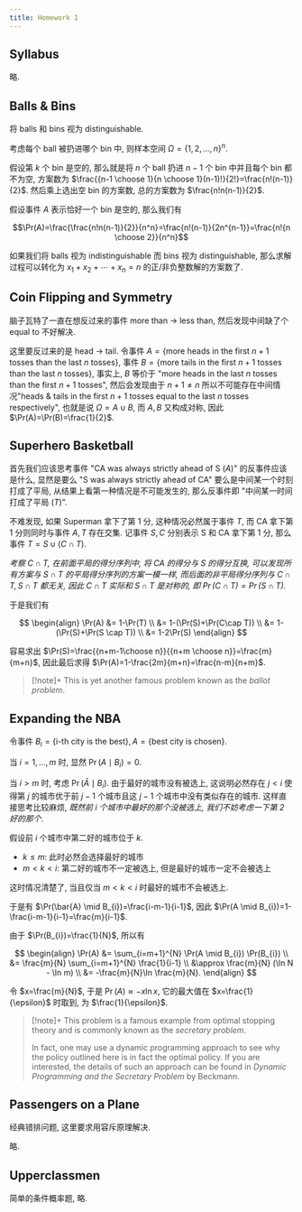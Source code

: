```yaml
---
title: Homework 1
---
```

## Syllabus

略.

## Balls & Bins

将 balls 和 bins 视为 distinguishable.

考虑每个 ball 被扔进哪个 bin 中, 则样本空间 $\Omega = \{1, 2, \dots, n\}^{n}$.

假设第 $k$ 个 bin 是空的, 那么就是将 $n$ 个 ball 扔进 $n-1$ 个 bin 中并且每个 bin 都不为空, 方案数为 $\frac{{n-1 \choose 1}{n \choose 1}(n-1)!}{2!}=\frac{n!(n-1)}{2}$. 然后乘上选出空 bin 的方案数, 总的方案数为 $\frac{n!n(n-1)}{2}$.

假设事件 $A$ 表示恰好一个 bin 是空的, 那么我们有

$$\Pr(A)=\frac{\frac{n!n(n-1)}{2}}{n^n}=\frac{n!(n-1)}{2n^{n-1}}=\frac{n!{n \choose 2}}{n^n}$$

如果我们将 balls 视为 indistinguishable 而 bins 视为 distinguishable, 那么求解过程可以转化为 $x_{1}+x_{2}+\cdots+x_{n}=n$ 的正/非负整数解的方案数了.

## Coin Flipping and Symmetry

脑子瓦特了一直在想反过来的事件 more than $\to$ less than, 然后发现中间缺了个 equal to 不好解决.

这里要反过来的是 head $\to$ tail. 令事件 $A=\{\text{more heads in the first }n+1\text{ tosses than the last }n\text{ tosses}\}$, 事件 $B=\{\text{more tails in the first }n+1\text{ tosses than the last }n\text{ tosses}\}$, 事实上, $B$ 等价于 "more heads in the last $n$ tosses than the first $n+1$ tosses", 然后会发现由于 $n+1 \not= n$ 所以不可能存在中间情况"heads & tails in the first $n+1$ tosses equal to the last $n$ tosses respectively", 也就是说 $\Omega=A\cup B$, 而 $A, B$ 又构成对称, 因此 $\Pr(A)=\Pr(B)=\frac{1}{2}$.

## Superhero Basketball

首先我们应该思考事件 "CA was always strictly ahead of S ($A$)" 的反事件应该是什么, 显然是要么 "S was always strictly ahead of CA" 要么是中间某一个时刻打成了平局, 从结果上看第一种情况是不可能发生的, 那么反事件即 "中间某一时间打成了平局 ($T$)".

不难发现, 如果 Superman 拿下了第 1 分, 这种情况必然属于事件 $T$, 而 CA 拿下第 1 分则同时与事件 $A, T$ 存在交集. 记事件 $S, C$ 分别表示 S 和 CA 拿下第 1 分, 那么事件 $T=S\cup(C\cap T)$.

*考察 $C \cap T$, 在前面平局的得分序列中, 将 CA 的得分与 S 的得分互换, 可以发现所有方案与 $S \cap T$ 的平局得分序列的方案一模一样, 而后面的非平局得分序列与 $C \cap T, S \cap T$ 都无关, 因此 $C \cap T$ 实际和 $S \cap T$ 是对称的, 即 $\Pr(C \cap T)=\Pr(S \cap T)$.*

于是我们有

$$
\begin{align}
\Pr(A) &= 1-\Pr(T) \\
&= 1-(\Pr(S)+\Pr(C\cap T)) \\
&= 1-(\Pr(S)+\Pr(S \cap T)) \\
&= 1-2\Pr(S)
\end{align}
$$

容易求出 $\Pr(S)=\frac{{n+m-1\choose n}}{{n+m \choose n}}=\frac{m}{m+n}$, 因此最后求得 $\Pr(A)=1-\frac{2m}{m+n}=\frac{n-m}{n+m}$.

> [!note]+ 
> This is yet another famous problem known as the *ballot problem*.


## Expanding the NBA

令事件 $B_{i}=\{\text{i-th city is the best}\}, A = \{\text{best city is chosen}\}$.

当 $i=1, \dots, m$ 时, 显然 $\Pr(A \mid B_{i})=0$.

当 $i>m$ 时, 考虑 $\Pr(\bar{A} \mid B_{i})$. 由于最好的城市没有被选上, 这说明必然存在 $j < i$ 使得第 $j$ 的城市优于前 $j-1$ 个城市且这 $j-1$ 个城市中没有类似存在的城市. 这样直接思考比较麻烦, *既然前 $i$ 个城市中最好的那个没被选上, 我们不妨考虑一下第 2 好的那个*.

假设前 $i$ 个城市中第二好的城市位于 $k$.

- $k\leq m$: 此时必然会选择最好的城市
- $m < k < i$: 第二好的城市不一定被选上, 但是最好的城市一定不会被选上

这时情况清楚了, 当且仅当 $m<k<i$ 时最好的城市不会被选上.

于是有 $\Pr(\bar{A} \mid B_{i})=\frac{i-m-1}{i-1}$, 因此 $\Pr(A \mid B_{i})=1-\frac{i-m-1}{i-1}=\frac{m}{i-1}$.

由于 $\Pr(B_{i})=\frac{1}{N}$, 所以有

$$
\begin{align}
\Pr(A) &= \sum_{i=m+1}^{N} \Pr(A \mid B_{i}) \Pr(B_{i}) \\
&= \frac{m}{N} \sum_{i=m+1}^{N} \frac{1}{i-1} \\
&\approx \frac{m}{N} (\ln N - \ln m) \\
&= -\frac{m}{N}\ln \frac{m}{N}.
\end{align}
$$

令 $x=\frac{m}{N}$, 于是 $\Pr(A)\approx -x\ln x$, 它的最大值在 $x=\frac{1}{\epsilon}$ 时取到, 为 $\frac{1}{\epsilon}$.

> [!note]+ 
> This problem is a famous example from optimal stopping theory and is commonly known as the *secretary problem*.
> 
> In fact, one may use a dynamic programming approach to see why the policy outlined here is in fact the optimal policy. If you are interested, the details of such an approach can be found in *Dynamic Programming and the Secretary Problem* by Beckmann.

## Passengers on a Plane

经典错排问题, 这里要求用容斥原理解决.

略.

## Upperclassmen

简单的条件概率题, 略.
